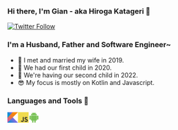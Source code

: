 ### Hi there, I'm Gian - aka Hiroga Katageri 👋

[![Twitter Follow](https://img.shields.io/twitter/follow/HirogaKatageri?color=1DA1F2&logo=twitter&style=for-the-badge)](https://twitter.com/intent/follow?screen_name=HirogaKatageri)

### I'm a Husband, Father and Software Engineer~

- 💍 I met and married my wife in 2019.
- 👧 We had our first child in 2020.
- 👦 We're having our second child in 2022.
- 😎 My focus is mostly on Kotlin and Javascript.

### Languages and Tools 🧰

<img align="left" alt="Kotlin" width="24px" src="https://raw.githubusercontent.com/github/explore/80688e429a7d4ef2fca1e82350fe8e3517d3494d/topics/kotlin/kotlin.png" />
<img align="left" alt="Javascript" width="24px" src="https://raw.githubusercontent.com/github/explore/80688e429a7d4ef2fca1e82350fe8e3517d3494d/topics/javascript/javascript.png">
<img align="left" alt="Android" width="24px" src="https://raw.githubusercontent.com/github/explore/80688e429a7d4ef2fca1e82350fe8e3517d3494d/topics/android/android.png">
